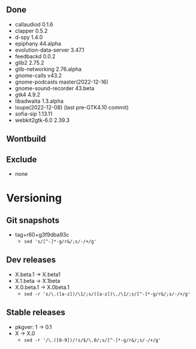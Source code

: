 ## Done
- callaudiod 0.1.6
- clapper 0.5.2
- d-spy 1.4.0
- epiphany 44.alpha
- evolution-data-server 3.47.1
- feedbackd 0.0.2
- glib2 2.75.2
- glib-networking 2.76.alpha
- gnome-calls v43.2
- gnome-podcasts master(2022-12-16)
- gnome-sound-recorder 43.beta
- gtk4 4.9.2
- libadwaita 1.3.alpha
- loupe(2022-12-08) (last pre-GTK4.10 commit)
- sofia-sip 1.13.11
- webkit2gtk-6.0 2.39.3

## Wontbuild

## Exclude
- none

# Versioning
## Git snapshots
* tag+r60+g3f9dba93c
  * `sed 's/[^-]*-g/r&/;s/-/+/g'`

## Dev releases
* X.beta.1 -> X.beta1
* X.1.beta -> X.1beta
* X.0.beta.1 -> X.0beta.1
  * `sed -r 's/\.([a-z])/\1/;s/([a-z])\./\1/;s/[^-]*-g/r&/;s/-/+/g'`

## Stable releases
* pkgver: 1 -> 0.1
* X -> X.0
  * `sed -r '/\.([0-9])/!s/$/\.0/;s/[^-]*-g/r&/;s/-/+/g'`